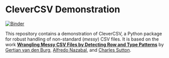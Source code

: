 # CleverCSV Demonstration

[![Binder](https://mybinder.org/badge_logo.svg)](https://mybinder.org/v2/gh/alan-turing-institute/CleverCSVDemo/master?filepath=CSV_dialect_detection_with_CleverCSV.ipynb)

This repository contains a demonstration of CleverCSV, a Python package for 
robust handling of non-standard (*messy*) CSV files. It is based on the work 
[**Wrangling Messy CSV Files by Detecting Row and Type 
Patterns**](https://arxiv.org/abs/1811.11242) by [Gertjan van den 
Burg](gertjan.dev), [Alfredo 
Nazabal](https://www.turing.ac.uk/people/researchers/alfredo-nazabal), and 
[Charles Sutton](https://homepages.inf.ed.ac.uk/csutton/).
